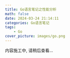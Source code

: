 ```yaml
---
title: Go语言笔记之性能分析
math: false
date: 2024-03-24 21:14:11
categories: Go语言笔记
tags: 
    - Go
cover_picture: images/go.png
---
```


内容施工中, 请稍后查看...